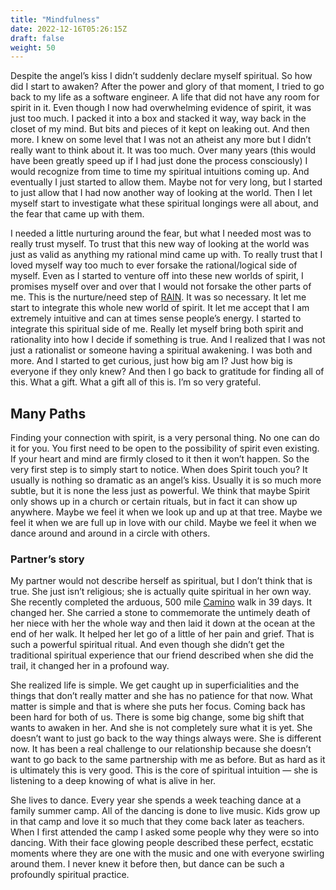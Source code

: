 ```yaml
---
title: "Mindfulness"
date: 2022-12-16T05:26:15Z
draft: false
weight: 50
---
```

Despite the angel’s kiss I didn’t suddenly declare myself spiritual. So how did I start to awaken? After the power and glory of that moment, I tried to go back to my life as a software engineer. A life that did not have any room for spirit in it.  Even though I now had overwhelming evidence of spirit, it was just too much. I packed it into a box and stacked it way, way back in the closet of my mind. But bits and pieces of it kept on leaking out. And then more. I knew on some level that I was not an atheist any more but I didn’t really want to think about it. It was too much. Over many years (this would have been greatly speed up if I had just done the process consciously) I would recognize from time to time my spiritual intuitions coming up. And eventually I just started to allow them. Maybe not for very long, but I started to just allow that I had now another way of looking at the world. Then I let myself start to investigate what these spiritual longings were all about, and the fear that came up with them.

I needed a little nurturing around the fear, but what I needed most was to really trust myself. To trust that this new way of looking at the world was just as valid as anything my rational mind came up with. To really trust that I loved myself way too much to ever forsake the rational/logical side of myself. Even as I started to venture off into these new worlds of spirit, I promises myself over and over that I would not forsake the other parts of me. This is the nurture/need step of [RAIN](/cleaning-up/purple-wisdom-work/mindfulness/). It was so necessary.  It let me start to integrate this whole new world of spirit. It let me accept that I am extremely intuitive and can at times sense people’s energy. I started to integrate this spiritual side of me. Really let myself bring both spirit and rationality into how I decide if something is true. And I realized that I was not just a rationalist or someone having a spiritual awakening. I was both and more. And I started to get curious, just how big am I? Just how big is everyone if they only knew? And then I go back to gratitude for finding all of this. What a gift. What a gift all of this is. I’m so very grateful.

## Many Paths

Finding your connection with spirit, is a very personal thing. No one can do it for you. You first need to be open to the possibility of spirit even existing. If your heart and mind are firmly closed to it then it won’t happen. So the very first step is to simply start to notice. When does Spirit touch you? It usually is nothing so dramatic as an angel’s kiss. Usually it is so much more subtle, but it is none the less just as powerful. We think that maybe Spirit only shows up in a church or certain rituals, but  in fact it can show up anywhere. Maybe we feel it when we look up and up at that tree. Maybe we feel it when we are full up in love with our child. Maybe we feel it when we dance around and around in a circle with others. 

### Partner’s story

My partner would not describe herself as spiritual, but I don’t think that is true. She just isn’t religious; she is actually quite spiritual in her own way. She recently completed the arduous, 500 mile [Camino](https://en.wikipedia.org/wiki/Camino_de_Santiago) walk in 39 days. It changed her. She carried a stone to commemorate the untimely death of her niece with her the whole way and then laid it down at the ocean at the end of her walk. It helped her let go of a little of her pain and grief. That is such a powerful spiritual ritual. And even though she didn’t get the traditional spiritual experience that our friend described when she did the trail, it changed her in a profound way.

She realized life is simple. We get caught up in superficialities and the things that don’t really matter and she has no patience for that now. What matter is simple and that is where she puts her focus. Coming back has been hard for both of us. There is some big change, some big shift that wants to awaken in her. And she is not completely sure what it is yet. She doesn’t want to just go back to the way things always were. She is different now. It has been a real challenge to our relationship because she doesn’t want to go back to the same partnership with me as before. But as hard as it is ultimately this is very good. This is the core of spiritual intuition — she is listening to a deep knowing of what is alive in her.

She lives to dance. Every year she spends a week teaching dance at a family summer camp. All of the dancing is done to live music. Kids grow up in that camp and love it so much that they come back later as teachers. When I first attended the camp I asked some people why they were so into dancing. With their face glowing people described these perfect, ecstatic moments where they are one with the music and one with everyone swirling around them. I never knew it before then, but dance can be such a profoundly spiritual practice.

